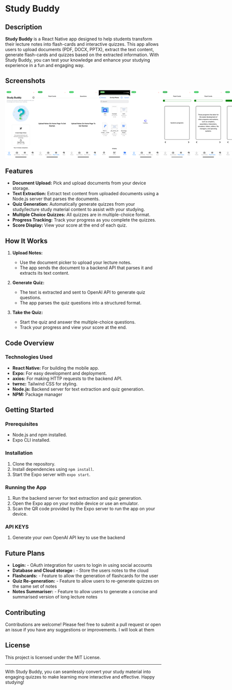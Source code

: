 # Study Buddy

## Description

**Study Buddy** is a React Native app designed to help students transform their lecture notes into flash-cards and interactive quizzes. This app allows users to upload documents (PDF, DOCX, PPTX), extract the text content, generate flash-cards and quizzes based on the extracted information. With Study Buddy, you can test your knowledge and enhance your studying experience in a fun and engaging way.

## Screenshots

<div style="display:flex;" >

<img src="/assets/screenshots/1.PNG" width="20%" >
<img src="/assets/screenshots/14.PNG" width="20%" >
<img src="/assets/screenshots/15.PNG" width="20%" >
<img src="/assets/screenshots/2.PNG" width="20%" >
<img src="/assets/screenshots/3.PNG" width="20%" >
<img src="/assets/screenshots/4.PNG" width="20%" >
<img src="/assets/screenshots/5.PNG" width="20%" >
<img src="/assets/screenshots/6.PNG" width="20%" >
<img src="/assets/screenshots/6.PNG" width="20%" >
<img src="/assets/screenshots/7.PNG" width="20%" >
<img src="/assets/screenshots/8.PNG" width="20%" >
<img src="/assets/screenshots/9.PNG" width="20%" >
<img src="/assets/screenshots/10.PNG" width="20%" >
<img src="/assets/screenshots/11.PNG" width="20%" >
<img src="/assets/screenshots/12.PNG" width="20%" >
<img src="/assets/screenshots/13.PNG" width="20%" >

</div>

## Features

- **Document Upload:** Pick and upload documents from your device storage.
- **Text Extraction:** Extract text content from uploaded documents using a Node.js server that parses the documents.
- **Quiz Generation:** Automatically generate quizzes from your study/lecture study material content to assist with your studying.
- **Multiple Choice Quizzes:** All quizzes are in multiple-choice format.
- **Progress Tracking:** Track your progress as you complete the quizzes.
- **Score Display:** View your score at the end of each quiz.

## How It Works

1. **Upload Notes:**

   - Use the document picker to upload your lecture notes.
   - The app sends the document to a backend API that parses it and extracts its text content.

2. **Generate Quiz:**

   - The text is extracted and sent to OpenAI API to generate quiz questions.
   - The app parses the quiz questions into a structured format.

3. **Take the Quiz:**
   - Start the quiz and answer the multiple-choice questions.
   - Track your progress and view your score at the end.

## Code Overview

### Technologies Used

- **React Native:** For building the mobile app.
- **Expo:** For easy development and deployment.
- **axios:** For making HTTP requests to the backend API.
- **twrnc:** Tailwind CSS for styling.
- **Node.js:** Backend server for text extraction and quiz generation.
- **NPM:** Package manager

## Getting Started

### Prerequisites

- Node.js and npm installed.
- Expo CLI installed.

### Installation

1. Clone the repository.
2. Install dependencies using `npm install`.
3. Start the Expo server with `expo start`.

### Running the App

1. Run the backend server for text extraction and quiz generation.
2. Open the Expo app on your mobile device or use an emulator.
3. Scan the QR code provided by the Expo server to run the app on your device.

### API KEYS

1. Generate your own OpenAI API key to use the backend

## Future Plans

- **Login:** - OAuth integration for users to login in using social accounts
- **Database and Cloud storage :** - Store the users notes to the cloud
- **Flashcards:** - Feature to allow the generation of flashcards for the user
- **Quiz Re-generation:** - Feature to allow users to re-generate quizzes on the same set of notes
- **Notes Summariser:** - Feature to allow users to generate a concise and summarised version of long lecture notes

## Contributing

Contributions are welcome! Please feel free to submit a pull request or open an issue if you have any suggestions or improvements. I will look at them

## License

This project is licensed under the MIT License.

---

With Study Buddy, you can seamlessly convert your study material into engaging quizzes to make learning more interactive and effective. Happy studying!
